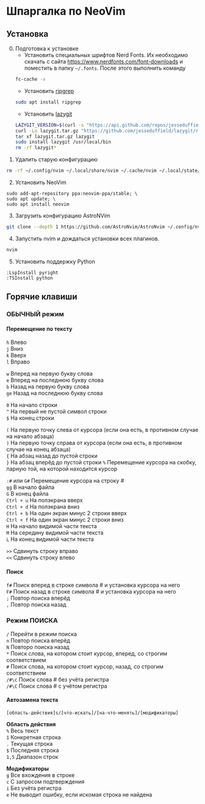 # Шпаргалка по NeoVim

## Установка
0. Подготовка к установке
    - Установить специальных шрифтов Nerd Fonts. Их необходимо скачать с сайта https://www.nerdfonts.com/font-downloads и поместить в папку `~/.fonts`. После этого выполнить команду  
    ```bash
    fc-cache -v
    ```  
    - Установить [ripgrep](https://github.com/BurntSushi/ripgrep)  
    ```bash
    sudo apt install ripgrep
    ```  
    - Установить [lazygit](https://github.com/jesseduffield/lazygit)  
    ```bash
    LAZYGIT_VERSION=$(curl -s "https://api.github.com/repos/jesseduffield/lazygit/releases/latest" | grep -Po '"tag_name": "v\K[^"]*')
    curl -Lo lazygit.tar.gz "https://github.com/jesseduffield/lazygit/releases/latest/download/lazygit_${LAZYGIT_VERSION}_Linux_x86_64.tar.gz"
    tar xf lazygit.tar.gz lazygit
    sudo install lazygit /usr/local/bin
    rm -rf lazygit*
    ```
1. Удалить старую конфигурацию  
```bash
rm -rf ~/.config/nvim ~/.local/share/nvim ~/.cache/nvim ~/.local/state/nvim
```
2. Установить NeoVim  
```
sudo add-apt-repository ppa:neovim-ppa/stable; \
sudo apt update; \
sudo apt install neovim
```
3. Загрузить конфигурацию AstroNVim  
```bash
git clone --depth 1 https://github.com/AstroNvim/AstroNvim ~/.config/nvim
```
4. Запустить nvim и дождаться установки всех плагинов.  
```bash
nvim
```
5. Установить поддержку Python  
```
:LspInstall pyright
:TSInstall python
```

## Горячие клавиши
### ОБЫЧНЫЙ режим
#### Перемещение по тексту
`h` Влево  
`j` Вниз  
`k` Вверх  
`l` Вправо  

`w` Вперед на первую букву слова  
`e` Вперед на последнюю букву слова  
`b` Назад на первую букву слова  
`ge` Назад на последнюю букву слова

`0` На начало строки  
`^` На первый не пустой символ строки  
`$` На конец строки  

`(` На первую точку слева от курсора (если она есть, в противном случае на начало абзаца)  
`)` На первую точку справа от курсора (если она есть, в противном случае на конец абзаца)  
`{` На абзац назад до пустой строки  
`}` На абзац вперёд до пустой строки 
`%` Перемещение курсора на скобку, парную той, на которой находится курсор  

`:#` или `G#` Перемещение курсора на строку #  
`gg` В начало файла  
`G` В конец файла  
`Ctrl + u` На полэкрана вверх  
`Ctrl + d` На полэкрана вниз  
`Ctrl + b` На один экран минус 2 строки вверх  
`Ctrl + f` На один экран минус 2 строки вниз  
`H` На начало видимой части текста  
`M` На середину видимой части текста  
`L` На конец видимой части текста  

`>>` Сдвинуть строку вправо  
`<<` Сдвинуть строку влево  

#### Поиск
`f#` Поиск вперед в строке символа # и установка курсора на него  
`F#` Поиск назад в строке символа # и установка курсора на него  
`;` Повтор поиска вперёд  
`,` Повтор поиска назад  

### Режим ПОИСКА
`/` Перейти в режим поиска  
`n` Повтор поиска вперёд  
`N` Повторо поиска назад  
`*` Поиск слова, на котором стоит курсор, вперед, со строгим соответствием  
`#` Поиск слова, на котором стоит курсор, назад, со строгим соответствием  
`/#\c` Поиск слова # без учёта регистра  
`/#\C` Поиск слова # с учётом регистра  

#### Автозамена текста
`[область-действия]s/[что-искать]/[на-что-менять]/[модификаторы]`  
  
**Область действия**  
`%` Весь текст  
`1` Конкретная строка  
`.` Текущая строка  
`$` Последняя строка  
`1,5` Диапазон строк
  
**Модификаторы**  
`g` Все вхождения в строке  
`c` С запросом подтверждения  
`i` Без учёта регистра  
`e` Не выводит ошибку, если искомая строка не найдена  
